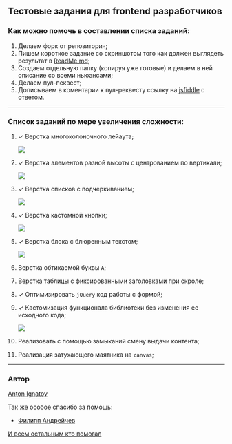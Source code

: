 ## Тестовые задания для frontend разработчиков

### Как можно помочь в составлении списка заданий:

1. Делаем форк от репозитория;
1. Пишем короткое задание со скриншотом того как должен выглядеть результат в [ReadMe.md](https://github.com/a-ignatov-parc/test-assignment/blob/master/README.md);
1. Создаем отдельную папку (копируя уже готовые) и делаем в ней описание со всеми ньюансами;
1. Делаем пул-пеквест;
1. Дописываем в коментарии к пул-реквесту ссылку на [jsfiddle](http://jsfiddle.net/) с ответом.

----

### Список заданий по мере увеличения сложности:

1. ✓ Верстка многоколоночного лейаута;
	
	![](https://dl.dropbox.com/u/7417149/Screenshots/dp.png)
1. ✓ Верстка элементов разной высоты с центрованием по вертикали;
	
	![](https://dl.dropbox.com/u/7417149/Screenshots/dq.png)
1. ✓ Верстка списков с подчеркиванием;
	
	![](http://dl.dropbox.com/u/7417149/Screenshots/dy.png)
1. ✓ Верстка кастомной кнопки;
	
	![](http://dl.dropbox.com/u/7417149/Screenshots/f8.png)
1. ✓ Верстка блока с блюренным текстом;
	
	![](http://dl.dropbox.com/u/7417149/Screenshots/dz.png)
1. Верстка обтикаемой буквы `А`;
1. Верстка таблицы с фиксированными заголовками при скроле;
1. ✓ Оптимизировать `jQuery` код работы с формой;
1. ✓ Кастомизация функционала библиотеки без изменения ее исходного кода;

	![](https://dl.dropbox.com/u/7417149/Screenshots/f9.png)
1. Реализовать с помощью замыканий смену выдачи контента;
1. Реализация затухающего маятника на `canvas`;

----

### Автор
[Anton Ignatov](https://github.com/a-ignatov-parc)

Так же особое спасибо за помощь:

* [Филипп Андрейчев](https://github.com/f-andrejchev-parc)

[И всем остальным кто помогал](https://github.com/a-ignatov-parc/test-assignment/contributors)